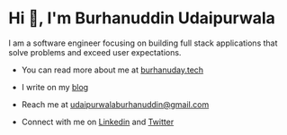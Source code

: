 # Hi 👋, I'm Burhanuddin Udaipurwala

I am a software engineer focusing on building full stack applications that solve problems and exceed user expectations. 

- You can read more about me at [burhanuday.tech](https://burhanuday.tech)

- I write on my [blog](https://blog.burhanuday.tech)

- Reach me at [udaipurwalaburhanuddin@gmail.com](mailto:udaipurwalaburhanuddin@gmail.com)

- Connect with me on [Linkedin](https://www.linkedin.com/in/burhanuddin-udaipurwala/) and [Twitter](https://twitter.com/burhanuday)
